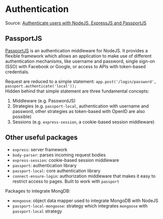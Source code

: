 # Authentication

Source: [Authenticate users with NodeJS, ExpressJS and PassportJS](https://heynode.com/tutorial/authenticate-users-node-expressjs-and-passportjs/)

## PassportJS

[PassportJS](https://www.passportjs.org/concepts/authentication/) is an authentication middleware for NodeJS. It provides a flexible framework which allows an application to make use of different authentication mechanisms, like username and password, single sign-on (SSO) with Facebook or Google, or access to APIs with token-based credentials.

Request are reduced to a simple statement: `app.post('/login/password', passport.authenticate('local'));`<br>
Hidden behind that simple statement are three fundamental concepts:
1. Middleware (e.g. PasswordJS)
2. Strategies (e.g. `passport-local`, authentication with username and password, other strategies as token-based with OpenID are also possible)
3. Sessions (e.g. `express-session`, a cookie-based session middleware)


## Other useful packages

- `express`: server framework
- `body-parser`: parses incoming request bodies
- `express-session`: cookie-based session middleware
- `passport`: authentication library
- `passport-local`: core authentication library
- `connect-ensure-login`: authorization middleware that makes it easy to restrict access to pages. Built to work with `passport`

Packages to integrate MongDB:
- `mongoose`: object data mapper used to integrate MongoDB with NodeJS
- `passport-local-mongoose`: strategy which integrates `mongoose` with `passport-local` strategy
